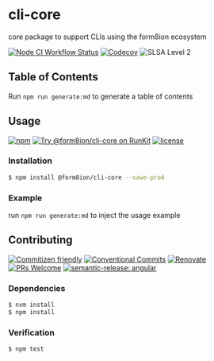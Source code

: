 # cli-core

core package to support CLIs using the form8ion ecosystem

<!--status-badges start -->

[![Node CI Workflow Status][github-actions-ci-badge]][github-actions-ci-link]
[![Codecov][coverage-badge]][coverage-link]
![SLSA Level 2][slsa-badge]

<!--status-badges end -->

## Table of Contents

Run `npm run generate:md` to generate a table of contents

## Usage

<!--consumer-badges start -->

[![npm][npm-badge]][npm-link]
[![Try @form8ion/cli-core on RunKit][runkit-badge]][runkit-link]
[![license][license-badge]][license-link]

<!--consumer-badges end -->

### Installation

```sh
$ npm install @form8ion/cli-core --save-prod
```

### Example

run `npm run generate:md` to inject the usage example

## Contributing

<!--contribution-badges start -->

[![Commitizen friendly][commitizen-badge]][commitizen-link]
[![Conventional Commits][commit-convention-badge]][commit-convention-link]
[![Renovate][renovate-badge]][renovate-link]
[![PRs Welcome][PRs-badge]][PRs-link]
[![semantic-release: angular][semantic-release-badge]][semantic-release-link]

<!--contribution-badges end -->

### Dependencies

```sh
$ nvm install
$ npm install
```

### Verification

```sh
$ npm test
```

[github-actions-ci-link]: https://github.com/form8ion/cli-core/actions?query=workflow%3A%22Node.js+CI%22+branch%3Amaster

[github-actions-ci-badge]: https://img.shields.io/github/actions/workflow/status/form8ion/cli-core/node-ci.yml.svg?branch=master&logo=github

[coverage-link]: https://codecov.io/github/form8ion/cli-core

[coverage-badge]: https://img.shields.io/codecov/c/github/form8ion/cli-core?logo=codecov

[slsa-badge]: https://slsa.dev/images/gh-badge-level2.svg

[commitizen-link]: http://commitizen.github.io/cz-cli/

[commitizen-badge]: https://img.shields.io/badge/commitizen-friendly-brightgreen.svg

[commit-convention-link]: https://conventionalcommits.org

[commit-convention-badge]: https://img.shields.io/badge/Conventional%20Commits-1.0.0-yellow.svg

[renovate-link]: https://renovatebot.com

[renovate-badge]: https://img.shields.io/badge/renovate-enabled-brightgreen.svg?logo=renovatebot

[PRs-link]: https://makeapullrequest.com

[PRs-badge]: https://img.shields.io/badge/PRs-welcome-brightgreen.svg

[semantic-release-link]: https://github.com/semantic-release/semantic-release

[semantic-release-badge]: https://img.shields.io/badge/semantic--release-angular-e10079?logo=semantic-release

[npm-link]: https://www.npmjs.com/package/@form8ion/cli-core

[npm-badge]: https://img.shields.io/npm/v/@form8ion/cli-core?logo=npm

[runkit-link]: https://npm.runkit.com/@form8ion/cli-core

[runkit-badge]: https://badge.runkitcdn.com/@form8ion/cli-core.svg

[license-link]: LICENSE

[license-badge]: https://img.shields.io/github/license/form8ion/cli-core.svg?logo=opensourceinitiative
